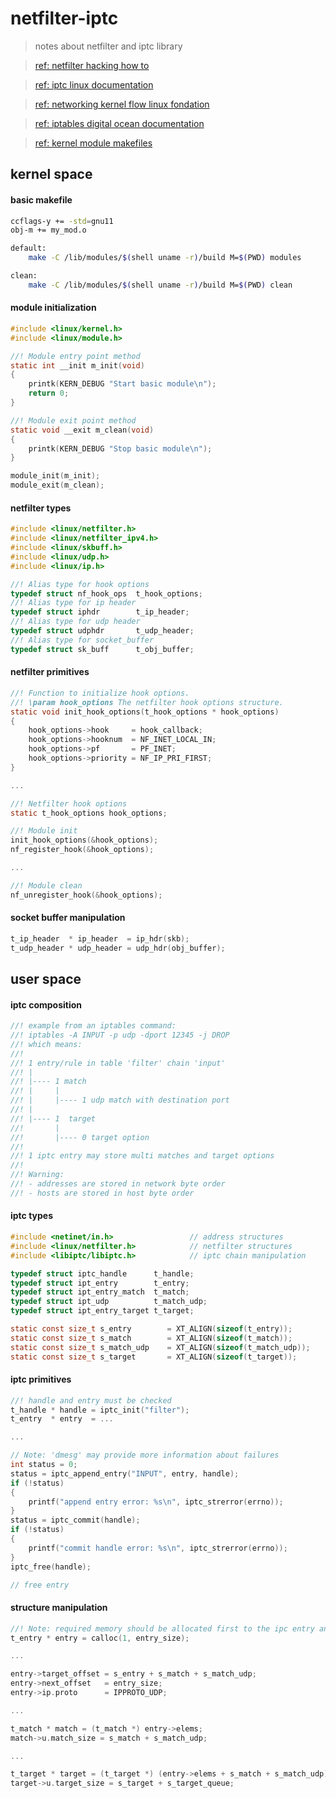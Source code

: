 netfilter-iptc
==============
> notes about netfilter and iptc library

> [ref: netfilter hacking how to](https://www.netfilter.org/documentation/HOWTO/netfilter-hacking-HOWTO.txt)

> [ref: iptc linux documentation](http://tldp.org/HOWTO/Querying-libiptc-HOWTO/)

> [ref: networking kernel flow linux fondation](https://wiki.linuxfoundation.org/networking/kernel_flow)

> [ref: iptables digital ocean documentation](https://www.digitalocean.com/community/tutorials/a-deep-dive-into-iptables-and-netfilter-architecture)

> [ref: kernel module makefiles](https://www.kernel.org/doc/Documentation/kbuild/makefiles.txt)


kernel space
------------
#### basic makefile
```sh
ccflags-y += -std=gnu11
obj-m += my_mod.o

default:
	make -C /lib/modules/$(shell uname -r)/build M=$(PWD) modules

clean:
	make -C /lib/modules/$(shell uname -r)/build M=$(PWD) clean
```

#### module initialization
```c
#include <linux/kernel.h>
#include <linux/module.h>

//! Module entry point method
static int __init m_init(void)
{
    printk(KERN_DEBUG "Start basic module\n");
    return 0;
}

//! Module exit point method
static void __exit m_clean(void)
{
    printk(KERN_DEBUG "Stop basic module\n");
}

module_init(m_init);
module_exit(m_clean);
```

#### netfilter types
```c
#include <linux/netfilter.h>
#include <linux/netfilter_ipv4.h>
#include <linux/skbuff.h>
#include <linux/udp.h>
#include <linux/ip.h>

//! Alias type for hook options
typedef struct nf_hook_ops  t_hook_options;
//! Alias type for ip header
typedef struct iphdr        t_ip_header;
//! Alias type for udp header
typedef struct udphdr       t_udp_header;
//! Alias type for socket_buffer
typedef struct sk_buff      t_obj_buffer;
```

#### netfilter primitives
```c
//! Function to initialize hook options.
//! \param hook_options The netfilter hook options structure.
static void init_hook_options(t_hook_options * hook_options)
{
    hook_options->hook     = hook_callback;
    hook_options->hooknum  = NF_INET_LOCAL_IN;
    hook_options->pf       = PF_INET;
    hook_options->priority = NF_IP_PRI_FIRST;
}

...

//! Netfilter hook options
static t_hook_options hook_options;

//! Module init
init_hook_options(&hook_options);
nf_register_hook(&hook_options);

...

//! Module clean
nf_unregister_hook(&hook_options);
```

#### socket buffer manipulation
```c
t_ip_header  * ip_header  = ip_hdr(skb);
t_udp_header * udp_header = udp_hdr(obj_buffer);
```


user space
----------
#### iptc composition
```c
//! example from an iptables command:
//! iptables -A INPUT -p udp -dport 12345 -j DROP
//! which means:
//!
//! 1 entry/rule in table 'filter' chain 'input'
//! |
//! |---- 1 match
//! |     |
//! |     |---- 1 udp match with destination port
//! |
//! |---- 1  target
//!       |
//!       |---- 0 target option
//! 
//! 1 iptc entry may store multi matches and target options
//!
//! Warning:
//! - addresses are stored in network byte order
//! - hosts are stored in host byte order
```

#### iptc types
```c
#include <netinet/in.h>                 // address structures
#include <linux/netfilter.h>            // netfilter structures
#include <libiptc/libiptc.h>            // iptc chain manipulation

typedef struct iptc_handle      t_handle;
typedef struct ipt_entry        t_entry;
typedef struct ipt_entry_match  t_match;
typedef struct ipt_udp          t_match_udp;
typedef struct ipt_entry_target t_target;

static const size_t s_entry        = XT_ALIGN(sizeof(t_entry));
static const size_t s_match        = XT_ALIGN(sizeof(t_match));
static const size_t s_match_udp    = XT_ALIGN(sizeof(t_match_udp));
static const size_t s_target       = XT_ALIGN(sizeof(t_target));
```

#### iptc primitives
```c
//! handle and entry must be checked
t_handle * handle = iptc_init("filter");
t_entry  * entry  = ...

...

// Note: 'dmesg' may provide more information about failures
int status = 0;
status = iptc_append_entry("INPUT", entry, handle);
if (!status)
{
    printf("append entry error: %s\n", iptc_strerror(errno));
}
status = iptc_commit(handle);
if (!status)
{
    printf("commit handle error: %s\n", iptc_strerror(errno));
}
iptc_free(handle);

// free entry
```

#### structure manipulation
```c
//! Note: required memory should be allocated first to the ipc entry and init with 0
t_entry * entry = calloc(1, entry_size);

...

entry->target_offset = s_entry + s_match + s_match_udp;
entry->next_offset   = entry_size;
entry->ip.proto      = IPPROTO_UDP;

...

t_match * match = (t_match *) entry->elems;
match->u.match_size = s_match + s_match_udp;

...

t_target * target = (t_target *) (entry->elems + s_match + s_match_udp);
target->u.target_size = s_target + s_target_queue;
```
